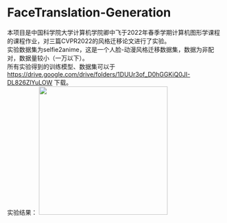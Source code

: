 # FaceTranslation-Generation

本项目是中国科学院大学计算机学院卿中飞于2022年春季学期计算机图形学课程的课程作业，对三篇CVPR2022的风格迁移论文进行了实验。  
实验数据集为selfie2anime，这是一个人脸-动漫风格迁移数据集，数据为非配对，数据量较小（一万以下）。  
所有实验得到的训练模型、数据集可以于 https://drive.google.com/drive/folders/1DUUr3of_D0hGGKiQ0JI-DL826ZlYuLOW 下载。  
实验结果： 
<img src="https://github.com/22TonyFStark/FaceTranslation-Generation/results.jpg" width="300">

